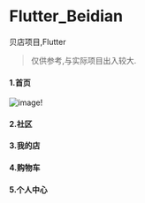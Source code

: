 # Flutter_Beidian

贝店项目,Flutter

> 仅供参考,与实际项目出入较大.


#### 1.首页


![image](https://github.com/k373379320/Flutter_Beidian/blob/master/001.png)!


#### 2.社区


#### 3.我的店


#### 4.购物车


#### 5.个人中心

